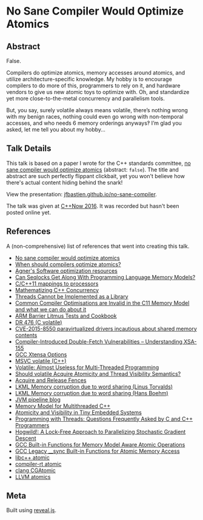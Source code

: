 # No Sane Compiler Would Optimize Atomics

## Abstract

False.

Compilers do optimize atomics, memory accesses around atomics, and utilize
architecture-specific knowledge. My hobby is to encourage compilers to do more
of this, programmers to rely on it, and hardware vendors to give us new atomic
toys to optimize with. Oh, and standardize yet more close-to-the-metal
concurrency and parallelism tools.

But, you say, surely volatile always means volatile, there’s nothing wrong with
my benign races, nothing could even go wrong with non-temporal accesses, and who
needs 6 memory orderings anyways‽ I’m glad you asked, let me tell you about my
hobby…

## Talk Details

This talk is based on a paper I wrote for the C++ standards committee,
[no sane compiler would optimize atomics](http://wg21.link/n4455) (abstract:
`false`). The title and abstract are such perfectly flippant clickbait, yet you
won't believe how there's actual content hiding behind the snark!

View the presentation:
[jfbastien.github.io/no-sane-compiler](https://jfbastien.github.io/no-sane-compiler).

The talk was given at [C++Now 2016](http://cppnow.org/program-2016). It was recorded but hasn't been posted online yet.

## References

A (non-comprehensive) list of references that went into creating this talk.

* [No sane compiler would optimize atomics](http://wg21.link/n4455)
* [When should compilers optimize atomics?](http://open-std.org/jtc1/sc22/wg21/docs/papers/2015/p0062r0.html)
* [Agner's Software optimization resources](http://www.agner.org/optimize/)
* [Can Seqlocks Get Along With Programming Language Memory Models?](http://www.hpl.hp.com/techreports/2012/HPL-2012-68.pdf)
* [C/C++11 mappings to processors](https://www.cl.cam.ac.uk/~pes20/cpp/cpp0xmappings.html)
* [Mathematizing C++ Concurrency](https://www.cl.cam.ac.uk/~mjb220/popl085ap-sewell.pdf)
* [Threads Cannot be Implemented as a Library](http://www.hpl.hp.com/techreports/2004/HPL-2004-209.pdf)
* [Common Compiler Optimisations are Invalid in the C11 Memory Model and what we can do about it](http://www.di.ens.fr/~zappa/readings/c11comp.pdf)
* [ARM Barrier Litmus Tests and Cookbook](http://infocenter.arm.com/help/topic/com.arm.doc.genc007826/Barrier_Litmus_Tests_and_Cookbook_A08.pdf)
* [DR 476 (C volatile)](http://www.open-std.org/jtc1/sc22/wg14/www/docs/summary.htm#dr_476)
* [CVE-2015-8550 paravirtualized drivers incautious about shared memory contents](http://xenbits.xen.org/xsa/advisory-155.html)
* [Compiler-Introduced Double-Fetch Vulnerabilities – Understanding XSA-155](http://tkeetch.co.uk/blog/?p=58)
* [GCC Xtensa Options](https://gcc.gnu.org/onlinedocs/gcc-4.8.1/gcc/Xtensa-Options.html)
* [MSVC volatile (C++)](https://msdn.microsoft.com/en-us/library/12a04hfd.aspx)
* [Volatile: Almost Useless for Multi-Threaded Programming](https://software.intel.com/en-us/blogs/2007/11/30/volatile-almost-useless-for-multi-threaded-programming)
* [Should volatile Acquire Atomicity and Thread Visibility Semantics?](http://wg21.link/n2016)
* [Acquire and Release Fences](http://preshing.com/20130922/acquire-and-release-fences/)
* [LKML Memory corruption due to word sharing (Linus Torvalds)](https://gcc.gnu.org/ml/gcc/2012-02/msg00027.html)
* [LKML Memory corruption due to word sharing (Hans Boehm)](https://gcc.gnu.org/ml/gcc/2012-02/msg00037.html)
* [JVM pipeline blog](https://blogs.oracle.com/dave/resource/NHM-Pipeline-Blog-V2.txt)
* [Memory Model for Multithreaded C++](http://www.hboehm.info/c++mm/mmissues.pdf)
* [Atomicity and Visibility in Tiny Embedded Systems](https://www.cs.utah.edu/~regehr/papers/plos06b.pdf)
* [Programming with Threads: Questions Frequently Asked by C and C++ Programmers](http://www.hboehm.info/c++mm/user-faq.html)
* [Hogwild!: A Lock-Free Approach to Parallelizing Stochastic Gradient Descent](http://arxiv.org/pdf/1106.5730v2.pdf)
* [GCC Built-in Functions for Memory Model Aware Atomic Operations](https://gcc.gnu.org/onlinedocs/gcc-6.1.0/gcc/_005f_005fatomic-Builtins.html#_005f_005fatomic-Builtins)
* [GCC Legacy __sync Built-in Functions for Atomic Memory Access](https://gcc.gnu.org/onlinedocs/gcc-6.1.0/gcc/_005f_005fsync-Builtins.html#_005f_005fsync-Builtins)
* [libc++ atomic](https://github.com/llvm-mirror/libcxx/blob/master/include/atomic)
* [compiler-rt atomic](https://github.com/llvm-mirror/compiler-rt/blob/master/lib/builtins/atomic.c)
* [clang CGAtomic](https://github.com/llvm-mirror/clang/blob/master/lib/CodeGen/CGAtomic.cpp)
* [LLVM atomics](http://llvm.org/docs/Atomics.html)

## Meta

Built using [reveal.js](http://lab.hakim.se/reveal-js).
